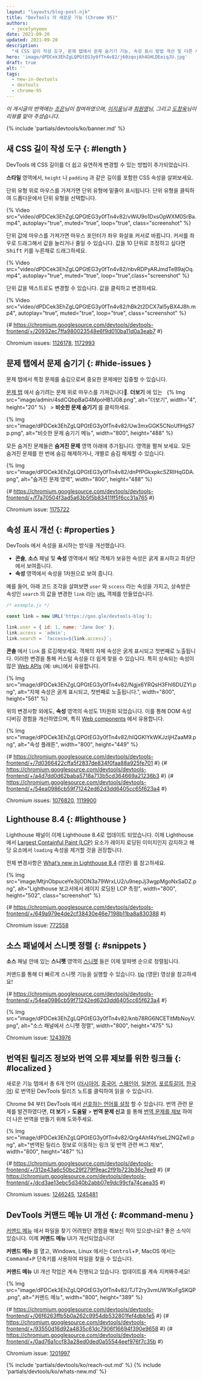 ```yaml
---
layout: "layouts/blog-post.njk"
title: "DevTools 의 새로운 기능 (Chrome 95)"
authors:
  - jecelynyeen
date: 2021-09-20
updated: 2021-09-20
description:
  "새 CSS 길이 작성 도구, 문제 탭에서 문제 숨기기 기능, 속성 표시 방법 개선 및 다른 새로운 기능들."
hero: 'image/dPDCek3EhZgLQPGtEG3y0fTn4v82/j60zqojAh4GHLDEeiqJU.jpg'
draft: true
alt: ''
tags:
  - new-in-devtools
  - devtools
  - chrome-95
---
```


*이 게시글의 번역에는 [조은](https://developers.google.com/community/experts/directory/profile/profile-eun-cho)님이 참여하였으며, [이지웅](https://bit.ly/JiwoongLeePortfolio)님과 [최원영](https://www.linkedin.com/in/toruchoi)님, 그리고 [도창욱](https://developers.google.com/community/experts/directory/profile/profile-changwook-doh)님이 리뷰를 맡아 주셨습니다.*

{% include 'partials/devtools/ko/banner.md' %}


## 새 CSS 길이 작성 도구 {: #length }

DevTools 에 CSS 길이를 더 쉽고 유연하게 변경할 수 있는 방법이 추가되었습니다.

**스타일** 영역에서, `height` 나 `padding` 과 같은 길이를 포함한 CSS 속성을 살펴보세요.

단위 유형 위로 마우스를 가져가면 단위 유형에 밑줄이 표시됩니다. 단위 유형을 클릭하여 드롭다운에서 단위 유형을 선택합니다.

{% Video src="video/dPDCek3EhZgLQPGtEG3y0fTn4v82/vWiU9o1DxsOpWXM0SrBa.mp4", autoplay="true", muted="true", loop="true", class="screenshot" %}

단위 값에 마우스를 가져가면 마우스 포인터가 좌우 화살표 커서로 바뀝니다. 커서를 좌우로 드래그해서 값을 늘리거나 줄일 수 있습니다.
값을 10 단위로 조정하고 싶다면 <kbd>Shift</kbd> 키를 누른채로 드래그하세요.

{% Video src="video/dPDCek3EhZgLQPGtEG3y0fTn4v82/nbvRDPyARJmdTeB9ajOq.mp4", autoplay="true", muted="true", loop="true",class="screenshot" %}

단위 값을 텍스트로도 변경할 수 있습니다. 값을 클릭하고 변경하세요.

{% Video src="video/dPDCek3EhZgLQPGtEG3y0fTn4v82/hBk2t2DCX7aI5yBX4J8h.mp4", autoplay="true", muted="true", loop="true", class="screenshot" %}

{# https://chromium.googlesource.com/devtools/devtools-frontend/+/20932ec7ffa980023548e6f9d010ba11d0a3eab7 #}

Chromium issues: [1126178](https://crbug.com/1126178), [1172993](https://crbug.com/1172993)


## 문제 탭에서 문제 숨기기 {: #hide-issues }

문제 탭에서 특정 문제를 숨김으로써 중요한 문제에만 집중할 수 있습니다.

[문제 탭](/docs/devtools/issues/) 에서 숨기려는 문제 위로 마우스를 가져갑니다. **더보기** 에 있는 &nbsp; {% Img src="image/admin/4sdCQbpBaG4MpoHB1J08.png", alt="더보기", width="4", height="20" %} &nbsp; > **비슷한 문제 숨기기** 를 클릭하세요.

{% Img src="image/dPDCek3EhZgLQPGtEG3y0fTn4v82/Uw3mxGGK5CNoUflHgS7p.png", alt="비슷한 문제 숨기기 메뉴", width="800", height="488" %}

모든 숨겨진 문제들은 **숨겨진 문제** 영역 아래에 추가됩니다. 영역을 펼쳐 보세요. 모든 숨겨진 문제를 한 번에 숨김 해제하거나, 개별로 숨김 해제할 수 있습니다.

{% Img src="image/dPDCek3EhZgLQPGtEG3y0fTn4v82/dnPfPGkxpkcSZRIHqGDA.png", alt="숨겨진 문제 영역", width="800", height="488" %}

{# https://chromium.googlesource.com/devtools/devtools-frontend/+/f7a70504f3ad5a63b5f5b83411ff5f6cc31a765 #}

Chromium issue: [1175722](https://crbug.com/1175722)


## 속성 표시 개선 {: #properties }

DevTools 에서 속성을 표시하는 방식을 개선했습니다.

- **콘솔**, **소스** 패널 및 **속성** 영역에서 해당 객체가 보유한 속성은 굵게 표시하고 최상단에서 보여줍니다.
- **속성** 영역에서 속성을 1차원으로 보여 줍니다.

예를 들어, 아래 코드 조각을 살펴보면 `user` 와 `sccess` 라는 속성을 가지고, 상속받은 속성인 `search` 의 값을 변경한 `link` 라는 [`URL`](https://developer.mozilla.org/docs/Web/API/URL) 객체를 만들었습니다.

```js
/* example.js */

const link = new URL('https://goo.gle/devtools-blog');

link.user = { id: 1, name: 'Jane Doe' };
link.access = 'admin';
link.search = `?access=${link.access}`;
```

**콘솔** 에서 `link` 를 로깅해보세요. 객체의 자체 속성은 굵게 표시되고 첫번째로 노출됩니다.
이러한 변경을 통해 커스텀 속성을 더 쉽게 찾을 수 있습니다.
특히 상속되는 속성이 많은 [Web APIs](https://developer.mozilla.org/en-US/docs/Web/API) (예: `URL`)에서 유용합니다.

{% Img src="image/dPDCek3EhZgLQPGtEG3y0fTn4v82/Ngjx6YRQsH3Fhl6DUZYl.png", alt="자체 속성은 굵게 표시되고, 첫번째로 노출됩니다.", width="800", height="561" %}

위의 변경사항 외에도, **속성** 영역의 속성도 1차원화 되었습니다.
이를 통해 DOM 속성 디버깅 경험을 개선하였으며, 특히 [Web components](https://www.webcomponents.org/introduction) 에서 유용합니다.

{% Img src="image/dPDCek3EhZgLQPGtEG3y0fTn4v82/hIQGKlYkWKJzljHZaaM9.png", alt="속성 플래튼", width="800", height="449" %}

{# https://chromium.googlesource.com/devtools/devtools-frontend/+/7d0366422cffa5f2837de834f0faa88a925fe701 #}
{# https://chromium.googlesource.com/devtools/devtools-frontend/+/a4d7dd0d62baba5718a713b5cd364669a21236b3 #}
{# https://chromium.googlesource.com/devtools/devtools-frontend/+/54ea0986cb59f71242ed62d3dd6405cc65f623a4 #}

Chromium issues: [1076820](https://crbug.com/1076820), [1119900](https://crbug.com/1119900)


## Lighthouse 8.4 {: #lighthouse }

Lighthouse 패널이 이제 Lighthouse 8.4로 업데이트 되었습니다. 
이제 Lighthouse에서 [Largest Containful Paint (LCP)](https://web.dev/lcp) 요소가 레이지 로딩된 이미지인지 감지하고
해당 요소에서 `loading` 속성을 제거할 것을 권장합니다.

전체 변경사항은 [What’s new in Lighthouse 8.4](/blog/lighthouse-8-4/) (영문) 를 참고하세요.

{% Img src="image/MtjnObpuceYe3ijODN3a79WrxLU2/u9nepJj3wgpMgoNxSaDZ.png", alt="Lighthouse 보고서에서 레이지 로딩된 LCP 측정", width="800", height="502", class="screenshot" %}

{# https://chromium.googlesource.com/devtools/devtools-frontend/+/649a979e4de2cf38430e46e7198b11ba8a830388 #}

Chromium issue: [772558](https://crbug.com/772558)


## 소스 패널에서 스니펫 정렬 {: #snippets }

**소스** 패널 안에 있는 **스니펫** 영역의 [스니펫](/docs/devtools/javascript/snippets/) 들은 이제 알파벳 순으로 정렬됩니다. 

커맨드를 통해 더 빠르게 스니펫 기능을 실행할 수 있습니다. [tip](https://youtu.be/NOal2gTzftI?t=176) (영문) 영상을 참고하세요!

{# https://chromium.googlesource.com/devtools/devtools-frontend/+/54ea0986cb59f71242ed62d3dd6405cc65f623a4 #}

{% Img src="image/dPDCek3EhZgLQPGtEG3y0fTn4v82/knb78RG6NCETitMbNoyV.png", alt="소스 패널에서 스니펫 정렬", width="800", height="475" %}

Chromium issue: [1243976](https://crbug.com/1243976)


## 번역된 릴리즈 정보와 번역 오류 제보를 위한 링크들 {: #localized }

새로운 기능 탭에서 총 6개 언어 ([러시아어](/ru/blog/new-in-devtools-95), [중국어](/zh/blog/new-in-devtools-95), [스페인어](/es/blog/new-in-devtools-95), [일본어](/ja/blog/new-in-devtools-95), [포르투갈어](/pt/blog/new-in-devtools-95), [한국어](/ko/blog/new-in-devtools-95)) 로 번역된 DevTools 릴리즈 노트를 클릭하여 읽을 수 있습니다.

Chrome 94 부터 DevTools 에서 [선호하는 언어를 설정](/ko/blog/new-in-devtools-94/#localized) 할 수 있습니다.
번역 관련 문제를 발견하였다면, **더 보기** > **도움말** > **번역 문제 신고** 를 통해 [번역 문제를 제보](https://goo.gle/devtools-translate) 하여 더 나은 번역을 만들기 위해 도와주세요.

{% Img src="image/dPDCek3EhZgLQPGtEG3y0fTn4v82/Qrg4Ahf4sYseL2NQZwIl.png", alt="번역된 릴리스 정보로 이동하는 링크 및 번역 관련 버그 제보", width="800", height="487" %}

{# https://chromium.googlesource.com/devtools/devtools-frontend/+/312e43a6c50bc29f279f9eac2f91b723b36c7ee9 #}
{# https://chromium.googlesource.com/devtools/devtools-frontend/+/dcd3ae13ebc5d340b2abb07e9dc99cfa74caea35 #}

Chromium issues: [1246245](https://crbug.com/1246245), [1245481](https://crbug.com/1245481) 


## DevTools 커맨드 메뉴 UI 개선 {: #command-menu }

[커맨드 메뉴](/docs/devtools/command-menu/#open) 에서 파일을 찾기 어려웠던 경험을 해보신 적이 있으셨나요?
좋은 소식이 있습니다. 이제 **커맨드 메뉴** UI가 개선되었습니다!

**커맨드 메뉴** 를 열고, Windows, Linux 에서는 <kbd>Control</kbd>+<kbd>P</kbd>, MacOS 에서는 <kbd>Command</kbd>+<kbd>P</kbd> 단축키를 사용하여 파일을 찾을 수 있습니다.

**커맨드 메뉴** UI 개선 작업은 계속 진행되고 있습니다. 업데이트를 계속 지켜봐주세요!

{% Img src="image/dPDCek3EhZgLQPGtEG3y0fTn4v82/TJT2ry3vmUW1KoFgSKQP.png", alt="커맨드 메뉴", width="800", height="389" %}

{# https://chromium.googlesource.com/devtools/devtools-frontend/+/06f6263ffb5b0a262c9954db532801fef4dbb1e5 #}
{# https://chromium.googlesource.com/devtools/devtools-frontend/+/93550d16d92a4835c61dc7906f16694f390e9658 #}
{# https://chromium.googlesource.com/devtools/devtools-frontend/+/0ad76a1ccf83a28ed0ded0a55544eef976f7c35b #}

Chromium issue: [1201997](https://crbug.com/1201997)

{% include 'partials/devtools/ko/reach-out.md' %}
{% include 'partials/devtools/ko/whats-new.md' %}
